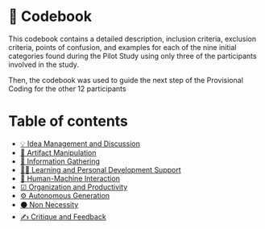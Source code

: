 # 📖 Codebook

This codebook contains a detailed description, inclusion criteria, exclusion criteria, points of confusion, and examples for each of the nine initial categories found during the Pilot Study using only three of the participants involved in the study.&#x20;

Then, the codebook was used to guide the next step of the Provisional Coding for the other 12 participants

# Table of contents

* [💡 Idea Management and Discussion](idea-management-and-discussion.md)
* [🔧 Artifact Manipulation](artifact-manipulation.md)
* [🧺 Information Gathering](information-gathering.md)
* [🧑🏫 Learning and Personal Development Support](learning-and-personal-development-support.md)
* [🤖 Human-Machine Interaction](human-machine-interaction.md)
* [☑ Organization and Productivity](organization-and-productivity.md)
* [⚙ Autonomous Generation](autonomous-generation.md)
* [⚫ Non Necessity](non-necessity.md)
* [✍ Critique and Feedback](critique-and-feedback.md)
